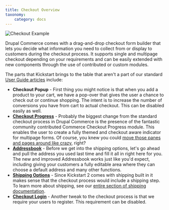 ```yaml
---
title: Checkout Overview
taxonomy:
    category: docs
---
```


![Checkout Example](../images/CK-Checkout-01.png)

<p>Drupal Commerce comes with a drag-and-drop checkout form builder that lets you decide what information you need to collect from or display to customers during the checkout process. It supports single and multipage checkout depending on your requirements and can be easily extended with new components through the use of contributed or custom modules.</p>
<p>The parts that Kickstart brings to the table that aren't a part of our standard <a href="../../user-guide/checkout-process">User Guide articles</a> include:</p>
<ul>
<li><strong>Checkout Popup</strong> - First thing you might notice is that when you add a product to your cart, we have a pop-over that gives the user a chance to check out or continue shopping. The intent is to increase the number of conversions you have from cart to actual checkout. This can be disabled easily as well.</li>
<li><strong><a href="https://drupal.org/project/commerce_checkout_progress">Checkout Progress</a></strong> - Probably the biggest change from the standard checkout process in Drupal Commerce is the presence of the fantastic community contributed Commerce Checkout Progress module. This enables the user to create a fully themed and checkout aware indicator for multipage forms. Of course, you knew you could <a href="../../user-guide/checkout-process/#checkout-form-builder">move those panes and pages around like crazy</a>, right?</li>
<li><strong><a href="https://drupal.org/project/commerce_addressbook">Addressbook</a></strong> - Before we get into the shipping options, let's go ahead and pull the address you used last time and fill it all in right here for you. The new and improved Addressbook works just like you'd expect, including giving your customers a fully editable area where they can choose a default address and many other functions.</li>
<li><strong><a href="https://drupal.org/project/commerce_shipping">Shipping Options</a></strong> - Since Kickstart 2 comes with shipping built in it makes sense that the checkout process would include a shipping step. To learn more about shipping, see our <a href="../shipping">entire section of shipping documentation</a>.</li>
<li><strong><a href="https://drupal.org/project/commerce_checkout_login">Checkout Login</a></strong> - Another tweak to the checkout process is that we require your users to register. This requirement can be disabled.</li>
</ul>
